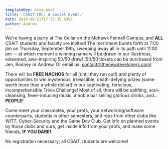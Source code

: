 ```yaml
---
templateKey: blog-post
title: 'CSAIT IRL: A Social Event.'
date: 2019-08-21T17:32:35.639Z
author: Andrew
---
```

We're having a party at The Cellar on the Mohawk Fennell Campus, and **ALL** CSAIT students and faculty are invited! The merriment bursts forth at 7:00 pm on Thursday, September 19th, sweeping away all in its path until 11:00 pm -- at which moment a winning name will be drawn in our illustrious, esteemed, awe-inspiring 50/50 draw! (50/50 tickets can be purchased from Jen, Rodney or Andrew. Or email us: contact@thenewdevelopers.com)

There will be **FREE NACHOS** for all (until they run out!) and plenty of opportunities to win mysterious, irresistible, death-defying prizes (some worth more than a whole dollar!) in our captivating, ferocious, incomprehensible Trivia Challenge! Most of all, there will be uplifting, soul-cleansing, fever-inducing music, a noble bar selling glorious drinks, and... **PEOPLE!** 

Come meet your classmates, your profs, your networking/software counterparts, students in other semesters, and reps from other clubs like WITT, Cyber-Security and the Game Dev Club. Get info on planned events by those clubs and ours, get inside info from your profs, and make some friends, **IF YOU DARE!**

No registration necessary; all CSAIT students are welcome!
